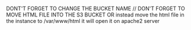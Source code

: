 DONT'T FORGET TO CHANGE THE BUCKET NAME // 
DON'T FORGET TO MOVE HTML FILE INTO THE S3 BUCKET OR instead move the html file in the instance to /var/www/html it will open it on apache2 server
